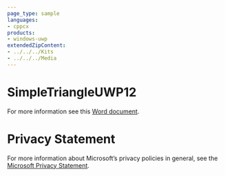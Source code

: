 ```yaml
---
page_type: sample
languages:
- cppcx
products:
- windows-uwp
extendedZipContent:
- ../../../Kits
- ../../../Media
---
```

# SimpleTriangleUWP12
For more information see this [Word document](Readme.docx).
# Privacy Statement
For more information about Microsoft’s privacy policies in general, see the [Microsoft Privacy Statement](https://privacy.microsoft.com/en-us/privacystatement/).
